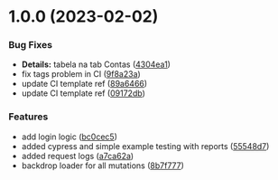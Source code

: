 # 1.0.0 (2023-02-02)


### Bug Fixes

* **Details:** tabela na tab Contas ([4304ea1](https://gitlab.pst.asseco.com/assecopst/blueprint/commit/4304ea19a867b71f97763b5f74a877280a8d9f71))
* fix tags problem in CI ([9f8a23a](https://gitlab.pst.asseco.com/assecopst/blueprint/commit/9f8a23a0789f7585b682a5ed6ed77a8cf07698b1))
* update CI template ref ([89a6466](https://gitlab.pst.asseco.com/assecopst/blueprint/commit/89a6466ec7f2113df591260e6f6b2ce89ded98c5))
* update CI template ref ([09172db](https://gitlab.pst.asseco.com/assecopst/blueprint/commit/09172dbf6066c2572bc811ccd88d43a04861d09e))


### Features

* add login logic ([bc0cec5](https://gitlab.pst.asseco.com/assecopst/blueprint/commit/bc0cec5d90df2ea18bf7c62b4eb02c45c771d7b7))
* added cypress and simple example testing with reports ([55548d7](https://gitlab.pst.asseco.com/assecopst/blueprint/commit/55548d7fdd98540a0c788c111aa76b5212a2538d))
* added request logs ([a7ca62a](https://gitlab.pst.asseco.com/assecopst/blueprint/commit/a7ca62aae49b9da91421d5293566f2bb04ec9455))
* backdrop loader for all mutations ([8b7f777](https://gitlab.pst.asseco.com/assecopst/blueprint/commit/8b7f777fa71f2ef04d1d8782e27155c8aaddf0c4))
